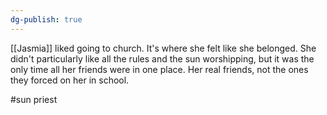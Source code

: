```yaml
---
dg-publish: true
---
```

[[Jasmia]] liked going to church. It's where she felt like she belonged. She
didn't particularly like all the rules and the sun worshipping, but it
was the only time all her friends were in one place. Her real friends,
not the ones they forced on her in school.

#sun priest